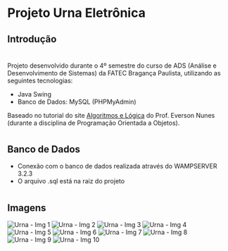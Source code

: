 # Projeto Urna Eletrônica

## Introdução
#

Projeto desenvolvido durante o 4º semestre 
do curso de ADS (Análise e Desenvolvimento 
de Sistemas) da FATEC Bragança Paulista, 
utilizando as seguintes tecnologias:

* Java Swing
* Banco de Dados: MySQL (PHPMyAdmin)

Baseado no tutorial do site [Algoritmos e Lógica](http://algoritmoselogica.com.br/site2/moodle/) do Prof. Everson Nunes 
(durante a disciplina de Programação 
Orientada a Objetos).
#

## Banco de Dados

* Conexão com o banco de dados realizada através do WAMPSERVER 3.2.3
* O arquivo .sql está na raiz do projeto
#

## Imagens

![Urna - Img 1](https://i.imgur.com/DevM5vVm.png) ![Urna - Img 2](https://i.imgur.com/EfdhH8rm.png)
![Urna - Img 3](https://i.imgur.com/1M26SFVm.png) ![Urna - Img 4](https://i.imgur.com/AfwehWcm.png)
![Urna - Img 5](https://i.imgur.com/nhZQBcum.png) ![Urna - Img 6](https://i.imgur.com/GiIReH8m.png)
![Urna - Img 7](https://i.imgur.com/dLGxBDem.png) ![Urna - Img 8](https://i.imgur.com/a1C8toym.png)
![Urna - Img 9](https://i.imgur.com/v7RgosAm.png) ![Urna - Img 10](https://i.imgur.com/khBJs8sm.png)
#
